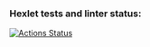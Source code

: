 ### Hexlet tests and linter status:
[![Actions Status](https://github.com/imbalaancing/python-project-49/workflows/hexlet-check/badge.svg)](https://github.com/imbalaancing/python-project-49/actions)